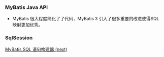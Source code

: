### MyBatis Java API
* MyBatis 很大程度简化了了代码，MyBatis 3 引入了很多重要的改进使得SQL映射更加优秀。


### SqlSession


[MyBatis SQL 语句构建器 (next)](https://github.com/zhengsh/document/blob/master/notes/mybatis/6_MyBatis_SQL%E8%AF%AD%E5%8F%A5%E6%9E%84%E5%BB%BA%E5%99%A8.md "MyBatis SQL 语句构建器")